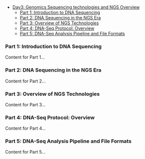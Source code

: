 * [Day3: Genomics Sequencing technologies and NGS Overview](Day3.md)
  - [Part 1: Introduction to DNA Sequencing](#part-1-introduction-to-dna-sequencing)
  - [Part 2: DNA Sequencing in the NGS Era](#part-2-dna-sequencing-in-the-ngs-era)
  - [Part 3: Overview of NGS Technologies](#part-3-overview-of-ngs-technologies)
  - [Part 4: DNA-Seq Protocol: Overview](#part-4-dna-seq-protocol-overview)
  - [Part 5: DNA-Seq Analysis Pipeline and File Formats](#part-5-dna-seq-analysis-pipeline-and-file-formats)

### Part 1: Introduction to DNA Sequencing

Content for Part 1...

### Part 2: DNA Sequencing in the NGS Era

Content for Part 2...

### Part 3: Overview of NGS Technologies

Content for Part 3...

### Part 4: DNA-Seq Protocol: Overview

Content for Part 4...

### Part 5: DNA-Seq Analysis Pipeline and File Formats

Content for Part 5...
